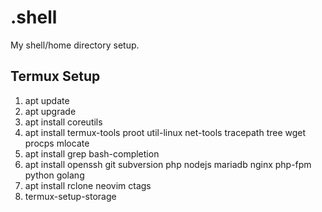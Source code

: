 # .shell
My shell/home directory setup.

## Termux Setup
1. apt update
2. apt upgrade
3. apt install coreutils
4. apt install termux-tools proot util-linux net-tools tracepath tree wget procps mlocate
5. apt install grep bash-completion 
6. apt install openssh git subversion php nodejs mariadb nginx php-fpm python golang
7. apt install rclone neovim ctags
8. termux-setup-storage


